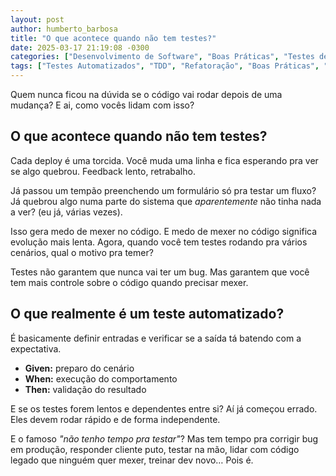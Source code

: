 ```yaml
---
layout: post
author: humberto_barbosa
title: "O que acontece quando não tem testes?"
date: 2025-03-17 21:19:08 -0300
categories: ["Desenvolvimento de Software", "Boas Práticas", "Testes de Software"]
tags: ["Testes Automatizados", "TDD", "Refatoração", "Boas Práticas", "Desenvolvimento Ágil", "Qualidade de Código", "Debugging", "Fluxo de Desenvolvimento"]
---
```


Quem nunca ficou na dúvida se o código vai rodar depois de uma mudança? E ai, como vocês lidam com isso?

## O que acontece quando não tem testes?

Cada deploy é uma torcida. Você muda uma linha e fica esperando pra ver se algo quebrou. Feedback lento, retrabalho.

Já passou um tempão preenchendo um formulário só pra testar um fluxo? Já quebrou algo numa parte do sistema que _aparentemente_ não tinha nada a ver? (eu já, várias vezes).

Isso gera medo de mexer no código. E medo de mexer no código significa evolução mais lenta. Agora, quando você tem testes rodando pra vários cenários, qual o motivo pra temer?

Testes não garantem que nunca vai ter um bug. Mas garantem que você tem mais controle sobre o código quando precisar mexer.

## O que realmente é um teste automatizado?

É basicamente definir entradas e verificar se a saída tá batendo com a expectativa.

- **Given:** preparo do cenário
- **When:** execução do comportamento
- **Then:** validação do resultado

E se os testes forem lentos e dependentes entre si? Aí já começou errado. Eles devem rodar rápido e de forma independente.

E o famoso _"não tenho tempo pra testar"_? Mas tem tempo pra corrigir bug em produção, responder cliente puto, testar na mão, lidar com código legado que ninguém quer mexer, treinar dev novo… Pois é.
